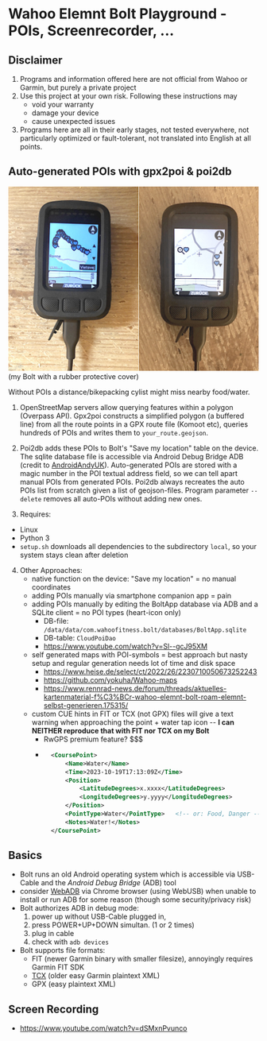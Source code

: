 # Wahoo Elemnt Bolt Playground - POIs, Screenrecorder, ...


## Disclaimer

1. Programs and information offered here are not official from Wahoo or Garmin, but purely a private project
2. Use this project at your own risk. Following these instructions may
	- void your warranty
	- damage your device
	- cause unexpected issues
4. Programs here are all in their early stages, 
	not tested everywhere, not particularly optimized or fault-tolerant, 
	not translated into English at all points.


## Auto-generated POIs with gpx2poi & poi2db

![Automated POIs on a Wahoo Bolt bike computer](poi2db.jpg)  
(my Bolt with a rubber protective cover)

Without POIs a distance/bikepacking cylist might miss nearby food/water.

1. OpenStreetMap servers allow querying features within a polygon (Overpass API).
Gpx2poi constructs a simplified polygon (a buffered line) from all the route points in a GPX route file (Komoot etc), 
queries hundreds of POIs and writes them to `your_route.geojson`.

2. Poi2db adds these POIs to Bolt's "Save my location" table on the device. 
The sqlite database file is accessible via Android Debug Bridge ADB (credit to [AndroidAndyUK](https://www.youtube.com/watch?v=Sl--gcJ95XM)).
Auto-generated POIs are stored with a magic number in the POI textual address field, so we can tell apart manual POIs from generated POIs.
Poi2db always recreates the auto POIs list from scratch given a list of geojson-files.
Program parameter `--delete` removes all auto-POIs without adding new ones.

3. Requires:
- Linux
- Python 3
- `setup.sh` downloads all dependencies to the subdirectory `local`, so your system stays clean after deletion

4. Other Approaches:
	- native function on the device: "Save my location" = no manual coordinates
	- adding POIs manually via smartphone companion app = pain
	- adding POIs manually by editing the BoltApp database via ADB and a SQLite client = no POI types (heart-icon only)
		- DB-file: `/data/data/com.wahoofitness.bolt/databases/BoltApp.sqlite`
		- DB-table: `CloudPoiDao`
		- https://www.youtube.com/watch?v=Sl--gcJ95XM
	- self generated maps with POI-symbols = best approach but nasty setup and regular generation needs lot of time and disk space
		- https://www.heise.de/select/ct/2022/26/2230710050673252243
		- https://github.com/yokuha/Wahoo-maps
		- https://www.rennrad-news.de/forum/threads/aktuelles-kartenmaterial-f%C3%BCr-wahoo-elemnt-bolt-roam-elemnt-selbst-generieren.175315/
	- custom CUE hints in FIT or TCX (not GPX) files will give a text warning when approaching the point + water tap icon  -- **I can NEITHER reproduce that with FIT nor TCX on my Bolt**
		- RwGPS premium feature? $$$
		- ```xml
			<CoursePoint> 
				<Name>Water</Name> 
				<Time>2023-10-19T17:13:09Z</Time> 
				<Position> 
					<LatitudeDegrees>x.xxxx</LatitudeDegrees> 
					<LongitudeDegrees>y.yyyy</LongitudeDegrees> 
				</Position> 
				<PointType>Water</PointType>   <!-- or: Food, Danger -->
				<Notes>Water!</Notes> 
			</CoursePoint>
			```


## Basics

- Bolt runs an old Android operating system which is accessible via USB-Cable and the _Android Debug Bridge_ (ADB) tool
- consider [WebADB](https://app.webadb.com) via Chrome browser (using WebUSB) when unable to install or run ADB for some reason 
	(though some security/privacy risk)
- Bolt authorizes ADB in debug mode:
	1. power up without USB-Cable plugged in, 
	2. press POWER+UP+DOWN simultan. (1 or 2 times)
	3. plug in cable
	4. check with `adb devices`
- Bolt supports file formats: 
	- FIT (newer Garmin binary with smaller filesize), annoyingly requires Garmin FIT SDK
	- [TCX](https://en.wikipedia.org/wiki/Training_Center_XML) (older easy Garmin plaintext XML)
	- GPX (easy plaintext XML)



## Screen Recording

- https://www.youtube.com/watch?v=dSMxnPvunco



